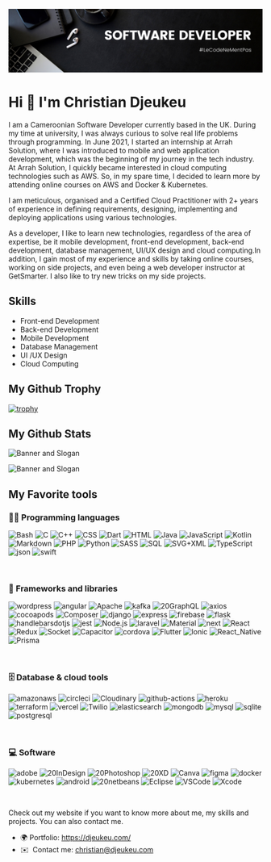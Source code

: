 ![Banner and Slogan](https://github.com/djeukeu/djeukeu/blob/main/banner.png)


Hi 👋 I'm Christian Djeukeu 
==============================


I am a Cameroonian Software Developer currently based in the UK. During my time at university, I was always curious to solve real life problems through programming. In June 2021, I started an internship at Arrah Solution, where I was introduced to mobile and web application development, which was the beginning of my journey in the tech industry. At Arrah Solution, I quickly became interested in cloud computing technologies such as AWS. So, in my spare time, I decided to learn more by attending online courses on AWS and Docker & Kubernetes.

I am meticulous, organised and a Certified Cloud Practitioner with 2+ years of experience in defining requirements, designing, implementing and deploying applications using various technologies.

As a developer, I like to learn new technologies, regardless of the area of expertise, be it mobile development, front-end development, back-end development, database management, UI/UX design and cloud computing.In addition, I gain most of my experience and skills by taking online courses, working on side projects, and even being a web developer instructor at GetSmarter. I also like to try new tricks on my side projects.






## Skills

* Front-end Development
* Back-end Development
* Mobile Development
* Database Management
* UI /UX Design
* Cloud Computing

## My Github Trophy

[![trophy](https://github-profile-trophy.vercel.app/?username=djeukeu&theme=radical&margin-w=40&margin-h=40)](https://github.com/djeukeu)

## My Github Stats

![Banner and Slogan](https://djeukeu.vercel.app/api?username=djeukeu&show_icons=true&hide_border=false&title_color=3a529b&icon_color=3a529b&bg_color=191923&text_color=ffffff&border_color=0c1a25)

![Banner and Slogan](https://djeukeu.vercel.app/api/top-langs/?username=djeukeu&layout=pie&show_icons=true&hide_border=false&title_color=3a529b&icon_color=3a529b&bg_color=191923&text_color=ffffff&border_color=0c1a255)


## My Favorite tools

### 👨‍💻 Programming languages
<p>
<img alt="Bash" src="https://img.shields.io/badge/Bash-121011.svg?style=for-the-badge&logo=gnu-bash&logoColor=white">
<img alt="C" src="https://custom-icon-badges.herokuapp.com/badge/C-03599C.svg?style=for-the-badge&logo=c-in-hexagon&logoColor=white">
<img alt="C++" src="https://custom-icon-badges.herokuapp.com/badge/C++-9C033A.svg?style=for-the-badge&logo=cpp2&logoColor=white">
<img alt="CSS" src="https://img.shields.io/badge/CSS-1572B6.svg?style=for-the-badge&logo=css3&logoColor=white">
<img alt="Dart" src="https://img.shields.io/badge/Dart-15A6C4.svg?style=for-the-badge&logo=dart&logoColor=white">
<img alt="HTML" src="https://img.shields.io/badge/HTML-E34F26.svg?style=for-the-badge&logo=html5&logoColor=white">
<img alt="Java" src="https://img.shields.io/badge/Java-007396.svg?style=for-the-badge&logo=java&logoColor=white">
<img alt="JavaScript" src="https://img.shields.io/badge/JavaScript-F7DF1E.svg?style=for-the-badge&logo=javascript&logoColor=black">
<img alt="Kotlin" src="https://img.shields.io/badge/Kotlin-0095D5.svg?style=for-the-badge&logo=Kotlin&logoColor=white">
<img alt="Markdown" src="https://img.shields.io/badge/Markdown-000000.svg?style=for-the-badge&logo=markdown&logoColor=white">
<img alt="PHP" src="https://img.shields.io/badge/PHP-777BB4.svg?style=for-the-badge&logo=php&logoColor=white">
<img alt="Python" src="https://img.shields.io/badge/Python-14354C.svg?style=for-the-badge&logo=python&logoColor=white">
<img alt="SASS" src="https://img.shields.io/badge/Sass-hotpink.svg?style=for-the-badge&logo=SASS&logoColor=white">
<img alt="SQL" src="https://custom-icon-badges.herokuapp.com/badge/SQL-025E8C.svg?style=for-the-badge&logo=database&logoColor=white">
<img alt="SVG+XML" src="https://img.shields.io/badge/SVG%2BXML-e0982c.svg?style=for-the-badge&logo=svg&logoColor=white">
<img alt="TypeScript" src="https://img.shields.io/badge/TypeScript-007ACC.svg?style=for-the-badge&logo=typescript&logoColor=white">
<img alt="json" src="https://img.shields.io/badge/json-5E5C5C?style=for-the-badge&logo=json&logoColor=white">
<img alt="swift" src="https://img.shields.io/badge/Swift-FA7343?style=for-the-badge&logo=swift&logoColor=white">
</p>
<br>

### 🧰 Frameworks and libraries

<p>
<img alt="wordpress" src="https://img.shields.io/badge/Wordpress-21759B?style=for-the-badge&logo=wordpress&logoColor=white">
<img alt="angular" src="https://img.shields.io/badge/Angular-DD0031?style=for-the-badge&logo=angular&logoColor=white">
<img alt="Apache" src="https://img.shields.io/badge/Apache-D22128?style=for-the-badge&logo=Apache&logoColor=white">
<img alt="kafka" src="https://img.shields.io/badge/Apache_Kafka-231F20?style=for-the-badge&logo=apache-kafka&logoColor=white">
<img alt="20GraphQL" src="https://img.shields.io/badge/Apollo%20GraphQL-311C87?&style=for-the-badge&logo=Apollo%20GraphQL&logoColor=white">
<img alt="axios" src="https://img.shields.io/badge/axios-671ddf?&style=for-the-badge&logo=axios&logoColor=white">
<img alt="cocoapods" src="https://img.shields.io/badge/cocoapods-FA2A02?style=for-the-badge&logo=cocoapods&logoColor=white">
<img alt="Composer" src="https://img.shields.io/badge/Composer-885630?style=for-the-badge&logo=Composer&logoColor=white">
<img alt="django" src="https://img.shields.io/badge/Django-092E20?style=for-the-badge&logo=django&logoColor=green">
<img alt="express" src="https://img.shields.io/badge/Express%20js-000000?style=for-the-badge&logo=express&logoColor=white">
<img alt="firebase" src="https://img.shields.io/badge/firebase-ffca28?style=for-the-badge&logo=firebase&logoColor=black">
<img alt="flask" src="https://img.shields.io/badge/Flask-000000?style=for-the-badge&logo=flask&logoColor=white">
<img alt="handlebarsdotjs" src="https://img.shields.io/badge/Handlebars%20js-f0772b?style=for-the-badge&logo=handlebarsdotjs&logoColor=black">
<img alt="jest" src="https://img.shields.io/badge/Jest-C21325?style=for-the-badge&logo=jest&logoColor=white">
<img alt="Node.js" src="https://img.shields.io/badge/Node.js-43853D.svg?style=for-the-badge&logo=node.js&logoColor=white">
<img alt="laravel" src="https://img.shields.io/badge/Laravel-FF2D20?style=for-the-badge&logo=laravel&logoColor=white">
<img alt="Material" src="https://img.shields.io/badge/Material%20UI-007FFF?style=for-the-badge&logo=mui&logoColor=white">
<img alt="next" src="https://img.shields.io/badge/next%20js-000000?style=for-the-badge&logo=nextdotjs&logoColor=white">
<img alt="React" src="https://img.shields.io/badge/React-20232A?style=for-the-badge&logo=react&logoColor=61DAFB">
<img alt="Redux" src="https://img.shields.io/badge/Redux-593D88?style=for-the-badge&logo=redux&logoColor=white">
<img alt="Socket" src="https://img.shields.io/badge/Socket.io-010101?&style=for-the-badge&logo=Socket.io&logoColor=white">
<img alt="Capacitor" src="https://img.shields.io/badge/Capacitor-119EFF?style=for-the-badge&logo=Capacitor&logoColor=white">
<img alt="cordova" src="https://img.shields.io/badge/Cordova-35434F?style=for-the-badge&logo=apache-cordova&logoColor=E8E8E8">
<img alt="Flutter" src="https://img.shields.io/badge/Flutter-02569B?style=for-the-badge&logo=flutter&logoColor=white">
<img alt="Ionic" src="https://img.shields.io/badge/Ionic-3880FF?style=for-the-badge&logo=ionic&logoColor=white">
<img alt="React_Native" src="https://img.shields.io/badge/React_Native-20232A?style=for-the-badge&logo=react&logoColor=61DAFB">
<img alt="Prisma" src="https://img.shields.io/badge/Prisma-3982CE?style=for-the-badge&logo=Prisma&logoColor=white">
</p>
<br>

### 🗄️ Database & cloud tools

<p>
<img alt="amazonaws" src="https://img.shields.io/badge/Amazon_AWS-FF9900?style=for-the-badge&logo=amazonaws&logoColor=white">
<img alt="circleci" src="https://img.shields.io/badge/circleci-343434?style=for-the-badge&logo=circleci&logoColor=white">
<img alt="Cloudinary" src="https://img.shields.io/badge/Cloudinary-3448C5?style=for-the-badge&logo=Cloudinary&logoColor=white">
<img alt="github-actions" src="https://img.shields.io/badge/GitHub_Actions-2088FF?style=for-the-badge&logo=github-actions&logoColor=white">
<img alt="heroku" src="https://img.shields.io/badge/Heroku-430098?style=for-the-badge&logo=heroku&logoColor=white">
<img alt="terraform" src="https://img.shields.io/badge/Terraform-7B42BC?style=for-the-badge&logo=terraform&logoColor=white">
<img alt="vercel" src="https://img.shields.io/badge/Vercel-000000?style=for-the-badge&logo=vercel&logoColor=white">
<img alt="Twilio" src="https://img.shields.io/badge/Twilio-F22F46?style=for-the-badge&logo=Twilio&logoColor=white">
<img alt="elasticsearch" src="https://img.shields.io/badge/Elastic_Search-005571?style=for-the-badge&logo=elasticsearch&logoColor=white">
<img alt="mongodb" src="https://img.shields.io/badge/MongoDB-4EA94B?style=for-the-badge&logo=mongodb&logoColor=white">
<img alt="mysql" src="https://img.shields.io/badge/MySQL-005C84?style=for-the-badge&logo=mysql&logoColor=white">
<img alt="sqlite" src="https://img.shields.io/badge/Sqlite-003B57?style=for-the-badge&logo=sqlite&logoColor=white">
<img alt="postgresql" src="https://img.shields.io/badge/PostgreSQL-316192?style=for-the-badge&logo=postgresql&logoColor=white">
</p>
<br>

### 💻 Software

<p>
<img alt="adobe" src="https://img.shields.io/badge/Adobe%20Illustrator-FF9A00?style=for-the-badge&logo=adobe%20illustrator&logoColor=white">
<img alt="20InDesign" src="https://img.shields.io/badge/Adobe%20InDesign-FF3366?style=for-the-badge&logo=Adobe%20InDesign&logoColor=white">
<img alt="20Photoshop" src="https://img.shields.io/badge/Adobe%20Photoshop-31A8FF?style=for-the-badge&logo=Adobe%20Photoshop&logoColor=black">
<img alt="20XD" src="https://img.shields.io/badge/Adobe%20XD-470137?style=for-the-badge&logo=Adobe%20XD&logoColor=#FF61F6">
<img alt="Canva" src="https://img.shields.io/badge/Canva-%2300C4CC.svg?&style=for-the-badge&logo=Canva&logoColor=white">
<img alt="figma" src="https://img.shields.io/badge/Figma-F24E1E?style=for-the-badge&logo=figma&logoColor=white">
<img alt="docker" src="https://img.shields.io/badge/Docker-2CA5E0?style=for-the-badge&logo=docker&logoColor=white">
<img alt="kubernetes" src="https://img.shields.io/badge/kubernetes-326ce5.svg?&style=for-the-badge&logo=kubernetes&logoColor=white">
<img alt="android" src="https://img.shields.io/badge/Android_Studio-3DDC84?style=for-the-badge&logo=android-studio&logoColor=white">
<img alt="20netbeans" src="https://img.shields.io/badge/apache%20netbeans-1B6AC6?style=for-the-badge&logo=apache%20netbeans%20IDE&logoColor=white">
<img alt="Eclipse" src="https://img.shields.io/badge/Eclipse-2C2255?style=for-the-badge&logo=eclipse&logoColor=white">
<img alt="VSCode" src="https://img.shields.io/badge/VSCode-0078D4?style=for-the-badge&logo=visual%20studio%20code&logoColor=white">
<img alt="Xcode" src="https://img.shields.io/badge/Xcode-007ACC?style=for-the-badge&logo=Xcode&logoColor=white">
</p>
<br>

Check out my website if you want to know more about me, my skills and projects. You can also contact me.
* 🌍 Portfolio: https://djeukeu.com/
* ✉️  Contact me: [christian@djeukeu.com](mailto:christian@djeukeu.com)









